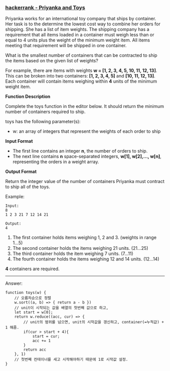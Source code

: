 ### [hackerrank - Priyanka and Toys](https://www.hackerrank.com/challenges/priyanka-and-toys/problem)

Priyanka works for an international toy company that ships by container. Her task is to the determine the lowest cost way to combine her orders for shipping. She has a list of item weights. The shipping company has a requirement that all items loaded in a container must weigh less than or equal to 4 units plus the weight of the minimum weight item. All items meeting that requirement will be shipped in one container.

What is the smallest number of containers that can be contracted to ship the items based on the given list of weights?

For example, there are items with weights **w = [1, 2, 3, 4, 5, 10, 11, 12, 13]**. This can be broken into two containers: **[1, 2, 3, 4, 5]** and **[10, 11, 12, 13]**. Each container will contain items weighing within **4** units of the minimum weight item.


**Function Description**

Complete the toys function in the editor below. It should return the minimum number of containers required to ship.

toys has the following parameter(s):

* w: an array of integers that represent the weights of each order to ship


**Input Format**

* The first line contains an integer **n**, the number of orders to ship.
* The next line contains **n** space-separated integers, **w[1], w[2],..., w[n]**, representing the orders in a weight array.


**Output Format**

Return the integer value of the number of containers Priyanka must contract to ship all of the toys.



Example: 
```
Input: 
8
1 2 3 21 7 12 14 21

Output: 
4
```

1. The first container holds items weighing 1, 2 and 3. (weights in range 1...5)
2. The second container holds the items weighing 21 units. (21...25)
3. The third container holds the item weighing 7 units. (7...11)
4. The fourth container holds the items weighing 12 and 14 units. (12...14)

 **4** containers are required.


---

Answer:
```
function toys(w) {
    // 오름차순으로 정렬
    w.sort((a, b) => { return a - b })
    // unit이 시작되는 값을 배열의 첫번째 값으로 하고,
    let start = w[0];
    return w.reduce((acc, cur) => {
    	// unit의 범위를 넘으면, unit의 시작값을 갱신하고, container(=누적값) + 1 해줌.
        if(cur > start + 4){
            start = cur;
            acc += 1
        }
        return acc
    }, 1)
    // 첫번째 컨테이너를 세고 시작해야하기 때문에 1로 시작값 설정.
}

```
